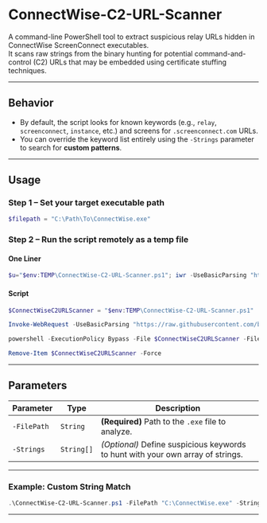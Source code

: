 # ConnectWise-C2-URL-Scanner

A command-line PowerShell tool to extract suspicious relay URLs hidden in ConnectWise ScreenConnect executables.  
It scans raw strings from the binary hunting for potential command-and-control (C2) URLs that may be embedded using certificate stuffing techniques.

---

## Behavior

- By default, the script looks for known keywords (e.g., `relay`, `screenconnect`, `instance`, etc.) and screens for `.screenconnect.com` URLs.
- You can override the keyword list entirely using the `-Strings` parameter to search for **custom patterns**.

---

## Usage

### Step 1 – Set your target executable path

```powershell
$filepath = "C:\Path\To\ConnectWise.exe"
```


### Step 2 – Run the script remotely as a temp file

#### One Liner

```powershell
$u="$env:TEMP\ConnectWise-C2-URL-Scanner.ps1"; iwr -UseBasicParsing "https://raw.githubusercontent.com/blwhit/ConnectWise-C2-URL-Scanner/main/ConnectWise-C2-URL-Scanner.ps1" -OutFile $u; powershell -ExecutionPolicy Bypass -File $u -FilePath $filepath; rm $u -Force

```
#### Script

```powershell
$ConnectWiseC2URLScanner = "$env:TEMP\ConnectWise-C2-URL-Scanner.ps1"

Invoke-WebRequest -UseBasicParsing "https://raw.githubusercontent.com/blwhit/ConnectWise-C2-URL-Scanner/main/ConnectWise-C2-URL-Scanner.ps1" -OutFile $ConnectWiseC2URLScanner

powershell -ExecutionPolicy Bypass -File $ConnectWiseC2URLScanner -FilePath $filepath

Remove-Item $ConnectWiseC2URLScanner -Force
```

---

## Parameters

| Parameter   | Type       | Description                                                                     |
| ----------- | ---------- | --------------------------------------------------------------------------------|
| `-FilePath` | `String`   | **(Required)** Path to the `.exe` file to analyze.                              |
| `-Strings`  | `String[]` | *(Optional)* Define suspicious keywords to hunt with your own array of strings. |

---

### Example: Custom String Match

```powershell
.\ConnectWise-C2-URL-Scanner.ps1 -FilePath "C:\ConnectWise.exe" -Strings @("screenconnect", "instance", "relay")
```

---
